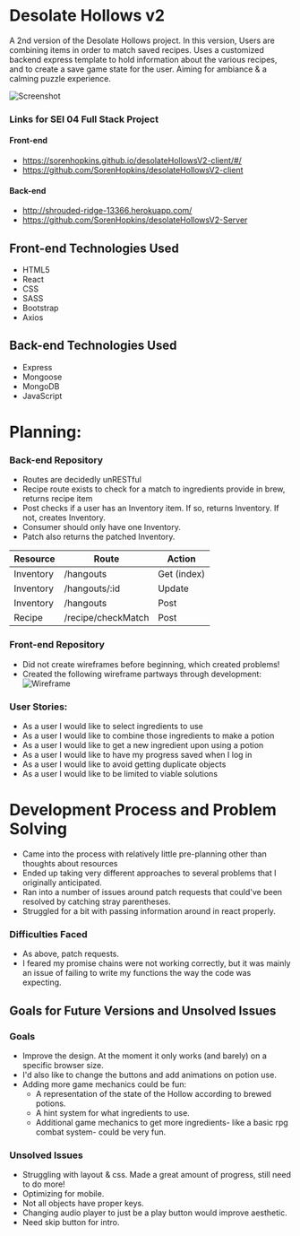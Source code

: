 # Desolate Hollows v2

A 2nd version of the Desolate Hollows project. In this version, Users are combining
items in order to match saved recipes. Uses a customized backend express template
to hold information about the various recipes, and to create a save game state
for the user. Aiming for ambiance & a calming puzzle experience.

![Screenshot](https://imgur.com/QkwPC49)

### Links for SEI 04 Full Stack Project

#### Front-end
* https://sorenhopkins.github.io/desolateHollowsV2-client/#/
* https://github.com/SorenHopkins/desolateHollowsV2-client

#### Back-end
* http://shrouded-ridge-13366.herokuapp.com/
* https://github.com/SorenHopkins/desolateHollowsV2-Server

## Front-end Technologies Used
* HTML5
* React
* CSS
* SASS
* Bootstrap
* Axios

## Back-end Technologies Used
* Express
* Mongoose
* MongoDB
* JavaScript

# Planning:
### Back-end Repository
* Routes are decidedly unRESTful
* Recipe route exists to check for a match to ingredients provide in brew, returns recipe item
* Post checks if a user has an Inventory item. If so, returns Inventory. If not, creates Inventory.
* Consumer should only have one Inventory.
* Patch also returns the patched Inventory.

| Resource | Route | Action |
|---|---|---|
| Inventory  | /hangouts | Get (index) |
| Inventory  | /hangouts/:id  | Update |
| Inventory  | /hangouts  | Post |
| Recipe  | /recipe/checkMatch | Post  |

### Front-end Repository
* Did not create wireframes before beginning, which created problems!
* Created the following wireframe partways through development:
![Wireframe](https://imgur.com/LXFbeYU)

### User Stories:
* As a user I would like to select ingredients to use
* As a user I would like to combine those ingredients to make a potion
* As a user I would like to get a new ingredient upon using a potion
* As a user I would like to have my progress saved when I log in
* As a user I would like to avoid getting duplicate objects
* As a user I would like to be limited to viable solutions

# Development Process and Problem Solving
* Came into the process with relatively little pre-planning other than thoughts about resources
* Ended up taking very different approaches to several problems that I originally anticipated.
* Ran into a number of issues around patch requests that could've been resolved by catching stray parentheses.
* Struggled for a bit with passing information around in react properly.

### Difficulties Faced
* As above, patch requests.
* I feared my promise chains were not working correctly, but it was mainly an issue of failing to write my functions the way the code was expecting.

## Goals for Future Versions and Unsolved Issues
### Goals
* Improve the design. At the moment it only works (and barely) on a specific browser size.
* I'd also like to change the buttons and add animations on potion use.
* Adding more game mechanics could be fun:
  - A representation of the state of the Hollow according to brewed potions.
  - A hint system for what ingredients to use.
  - Additional game mechanics to get more ingredients- like a basic rpg combat system- could be very fun.

### Unsolved Issues
* Struggling with layout & css. Made a great amount of progress, still need to do more!
* Optimizing for mobile.
* Not all objects have proper keys.
* Changing audio player to just be a play button would improve aesthetic.
* Need skip button for intro.
